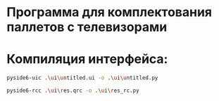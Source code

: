 # Программа для комплектования паллетов с телевизорами

# Компиляция интерфейса:
```bash
pyside6-uic .\ui\untitled.ui -o .\ui\untitled.py
```
```bash
pyside6-rcc .\ui\res.qrc -o .\ui\res_rc.py
```